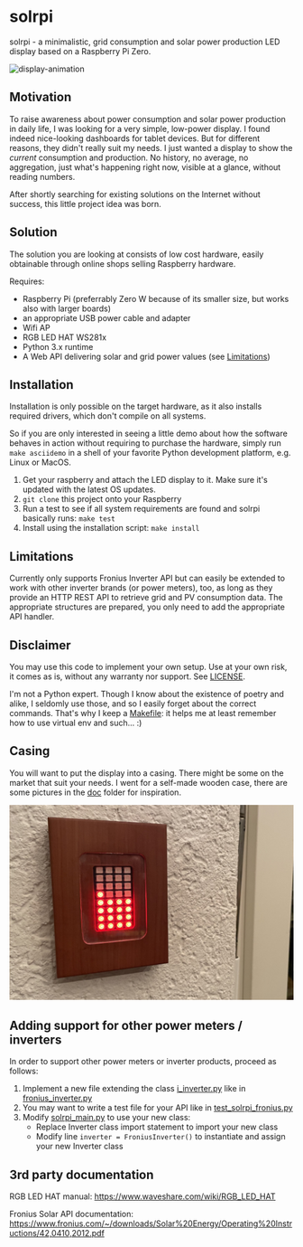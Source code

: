 # solrpi

solrpi - a minimalistic, grid consumption and solar power production LED display based on a Raspberry Pi Zero.

![display-animation](doc/solrpi_animation.gif)

## Motivation

To raise awareness about power consumption and solar power production in daily life, I was looking for a very simple, low-power display. 
I found indeed nice-looking dashboards for tablet devices. But for different reasons, they didn't really suit my needs. 
I just wanted a display to show the _current_ consumption and production. 
No history, no average, no aggregation, just what's happening right now, visible at a glance, without reading numbers.

After shortly searching for existing solutions on the Internet without success, this little project idea was born.

## Solution

The solution you are looking at consists of low cost hardware, easily obtainable through online shops selling Raspberry hardware.

Requires:
- Raspberry Pi (preferrably Zero W because of its smaller size, but works also with larger boards)
- an appropriate USB power cable and adapter
- Wifi AP
- RGB LED HAT WS281x
- Python 3.x runtime
- A Web API delivering solar and grid power values (see [Limitations](#limitations))

## Installation

Installation is only possible on the target hardware, as it also installs required drivers, which don't compile on all systems.

So if you are only interested in seeing a little demo about how the software behaves in action without requiring to purchase the hardware, 
simply run `make asciidemo` in a shell of your favorite Python development platform, e.g. Linux or MacOS.

1. Get your raspberry and attach the LED display to it. Make sure it's updated with the latest OS updates.
2. `git clone` this project onto your Raspberry
3. Run a test to see if all system requirements are found and solrpi basically runs: `make test`
4. Install using the installation script: `make install`

## Limitations

Currently only supports Fronius Inverter API but can easily
be extended to work with other inverter brands (or power meters), too, as long as they provide an HTTP REST API to retrieve grid and PV consumption data.
The appropriate structures are prepared, you only need to add the appropriate API handler.

## Disclaimer

You may use this code to implement your own setup. Use at your own risk, it comes as is, without any warranty nor support. See [LICENSE](./LICENSE.txt).

I'm not a Python expert. Though I know about the existence of poetry and alike, I seldomly use those, and so I easily forget about the correct commands. 
That's why I keep a [Makefile](./Makefile): it helps me at least remember how to use virtual env and such... :)

## Casing

You will want to put the display into a casing. There might be some on the market that suit your needs. 
I went for a self-made wooden case, there are some pictures in the [doc](doc/README.md) folder for inspiration.

![wooden-case](doc/solrpi_wood-case-wall-mounted.jpg)

## Adding support for other power meters / inverters

In order to support other power meters or inverter products, proceed as follows:

1. Implement a new file extending the class [i_inverter.py](solrpi/i_inverter.py) like in [fronius_inverter.py](solrpi/fronius_inverter.py)
2. You may want to write a test file for your API like in [test_solrpi_fronius.py](test/test_solrpi_fronius.py)
3. Modify [solrpi_main.py](solrpi_main.py) to use your new class:
   * Replace Inverter class import statement to import your new class
   * Modify line `inverter = FroniusInverter()` to instantiate and assign your new Inverter class

## 3rd party documentation

RGB LED HAT manual: <https://www.waveshare.com/wiki/RGB_LED_HAT>

Fronius Solar API documentation: <https://www.fronius.com/~/downloads/Solar%20Energy/Operating%20Instructions/42,0410,2012.pdf>

